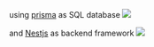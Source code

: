 
<p> using <a href="https://www.prisma.io/" />prisma</a> as SQL database <img src="https://plugins.jetbrains.com/plugin/14240-prisma" /></p>
<p> and <a href="https://www.nestjs.com" />Nestjs</a> as backend framework <img src="https://docs.nestjs.com/assets/logo-small.svg" /></p>
